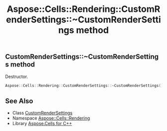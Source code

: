 ﻿---
title: Aspose::Cells::Rendering::CustomRenderSettings::~CustomRenderSettings method
linktitle: ~CustomRenderSettings
second_title: Aspose.Cells for C++ API Reference
description: 'Aspose::Cells::Rendering::CustomRenderSettings::~CustomRenderSettings method. Destructor in C++.'
type: docs
weight: 200
url: /cpp/aspose.cells.rendering/customrendersettings/~customrendersettings/
---
## CustomRenderSettings::~CustomRenderSettings method


Destructor.

```cpp
Aspose::Cells::Rendering::CustomRenderSettings::~CustomRenderSettings()
```

## See Also

* Class [CustomRenderSettings](../)
* Namespace [Aspose::Cells::Rendering](../../)
* Library [Aspose.Cells for C++](../../../)
